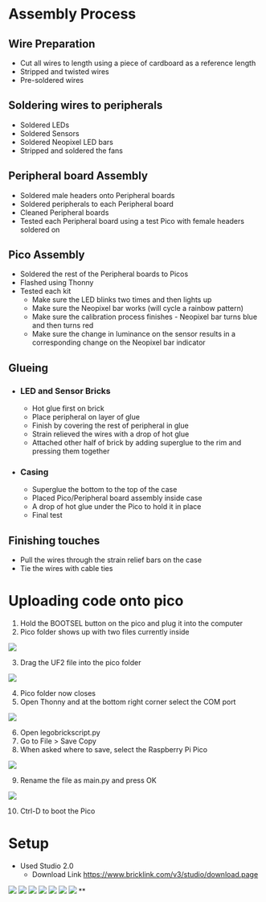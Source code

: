 
# Assembly Process

## Wire Preparation
- Cut all wires to length using a piece of cardboard as a reference length
- Stripped and twisted wires    
- Pre-soldered wires 

## Soldering wires to peripherals
- Soldered LEDs
- Soldered Sensors
- Soldered Neopixel LED bars
- Stripped and soldered the fans  

## Peripheral board Assembly
- Soldered male headers onto Peripheral boards
- Soldered peripherals to each Peripheral board
- Cleaned Peripheral boards
- Tested each Peripheral board using a test Pico with female headers soldered on 

## Pico Assembly
- Soldered the rest of the Peripheral boards to Picos
- Flashed using Thonny
- Tested each kit
	- Make sure the LED blinks two times and then lights up    
	- Make sure the Neopixel bar works (will cycle a rainbow pattern)
	- Make sure the calibration process finishes - Neopixel bar turns blue and then turns red
	- Make sure the change in luminance on the sensor results in a corresponding change on the Neopixel bar indicator
    

## Glueing
- ### LED and Sensor Bricks
	- Hot glue first on brick
	- Place peripheral on layer of glue
	- Finish by covering the rest of peripheral in glue
	- Strain relieved the wires with a drop of hot glue
	- Attached other half of brick by adding superglue to the rim and pressing them together
    
- ### Casing
	- Superglue the bottom to the top of the case
	- Placed Pico/Peripheral board assembly inside case
	- A drop of hot glue under the Pico to hold it in place
	- Final test  
      
## Finishing touches
- Pull the wires through the strain relief bars on the case
- Tie the wires with cable ties
    

  

# Uploading code onto pico

1. Hold the BOOTSEL button on the pico and plug it into the computer    
2. Pico folder shows up with two files currently inside
   
![](images/picosetup_2.png)

3. Drag the UF2 file into the pico folder
    
![](images/picosetup_3.png)

4. Pico folder now closes
5. Open Thonny and at the bottom right corner select the COM port 
   
![](images/picosetup_5.png)

6. Open legobrickscript.py
7. Go to File > Save Copy 
8. When asked where to save, select the Raspberry Pi Pico

![](images/picosetup_8.png)

9. Rename the file as main.py and press OK
   
![](images/picosetup_9.png)

10. Ctrl-D to boot the Pico
    
# Setup

- Used Studio 2.0
   - Download Link https://www.bricklink.com/v3/studio/download.page
    
![](images/setup_layer1.png)
![](images/setup_layer2.png)
![](images/setup_layer3.png)
![](images/setup_bottom.png)
![](images/setup_sep.png)
![](images/setup_sep2.png)
![](images/setup_ortho1.png)
**
